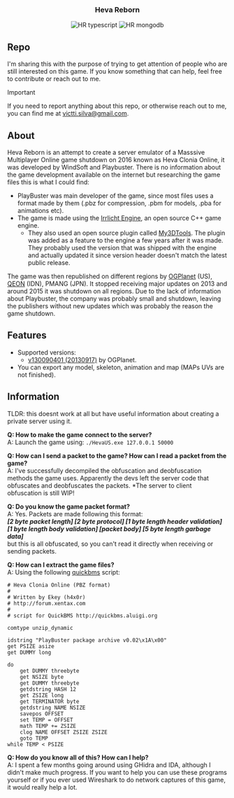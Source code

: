 <h3 align="center">Heva Reborn</h3>

<div align="center">

![HR typescript](https://img.shields.io/badge/TypeScript-007ACC?style=for-the-badge&logo=typescript&logoColor=white)
![HR mongodb](https://img.shields.io/badge/MongoDB-4EA94B?style=for-the-badge&logo=mongodb&logoColor=white)

</div>

## Repo <a name = "information"></a>

I'm sharing this with the purpose of trying to get attention of people who are still interested on this game. If you know something that can help, feel free to contribute or reach out to me.

> [!IMPORTANT]
> If you need to report anything about this repo, or otherwise reach out to me, you can find me at victti.silva@gmail.com.

## About <a name = "about"></a>

Heva Reborn is an attempt to create a server emulator of a Masssive Multiplayer Online game shutdown on 2016 known as Heva Clonia Online, it was developed by WindSoft and Playbuster. There is no information about the game development available on the internet but researching the game files this is what I could find:

- PlayBuster was main developer of the game, since most files uses a format made by them (.pbz for compression, .pbm for models, .pba for animations etc).
- The game is made using the [Irrlicht Engine](https://irrlicht.sourceforge.io/), an open source C++ game engine.
   - They also used an open source plugin called [My3DTools](https://web.archive.org/web/20090426043101/http://my3dproject.nm.ru/). The plugin was added as a feature to the engine a few years after it was made. They probably used the version that was shipped with the engine and actually updated it since version header doesn't match the latest public release.

The game was then republished on different regions by [OGPlanet](https://en.wikipedia.org/wiki/OGPlanet) (US), [QEON](https://www.qeon.com) (IDN), PMANG (JPN). It stopped receiving major updates on 2013 and around 2015 it was shutdown on all regions. Due to the lack of information about Playbuster, the company was probably small and shutdown, leaving the publishers without new updates which was probably the reason the game shutdown.

## Features <a name = "features"></a>

 - Supported versions:
    - [v130090401 (20130917)](https://download.cnet.com/heva-clonia-online/3000-7536_4-76035852.html) by OGPlanet.
 - You can export any model, skeleton, animation and map (MAPs UVs are not finished).

## Information

TLDR: this doesnt work at all but have useful information about creating a private server using it.

**Q: How to make the game connect to the server?**<br>
A: Launch the game using: `./HevaUS.exe 127.0.0.1 50000`

**Q: How can I send a packet to the game? How can I read a packet from the game?**<br>
A: I've successfully decompiled the obfuscation and deobfuscation methods the game uses. Apparently the devs left the server code that obfuscates and deobfuscates the packets. *The server to client obfuscation is still WIP!

**Q: Do you know the game packet format?**<br>
A: Yes. Packets are made following this format: <br>
***[2 byte packet length] [2 byte protocol] [1 byte length header validation] [1 byte length body validation] [packet body] [5 byte length garbage data]*** <br>
but this is all obfuscated, so you can't read it directly when receiving or sending packets.

**Q: How can I extract the game files?**<br>
A: Using the following [quickbms](https://github.com/LittleBigBug/QuickBMS) script:
```
# Heva Clonia Online (PBZ format)
# 
# Written by Ekey (h4x0r)
# http://forum.xentax.com
# 
# script for QuickBMS http://quickbms.aluigi.org

comtype unzip_dynamic

idstring "PlayBuster package archive v0.02\x1A\x00"
get PSIZE asize
get DUMMY long

do
    get DUMMY threebyte
    get NSIZE byte
    get DUMMY threebyte
    getdstring HASH 12
    get ZSIZE long
    get TERMINATOR byte
    getdstring NAME NSIZE
    savepos OFFSET
    set TEMP = OFFSET
    math TEMP += ZSIZE
    clog NAME OFFSET ZSIZE ZSIZE
    goto TEMP
while TEMP < PSIZE
```

**Q: How do you know all of this? How can I help?**<br>
A: I spent a few months going around using GHidra and IDA, although I didn't make much progress. If you want to help you can use these programs yourself or if you ever used Wireshark to do network captures of this game, it would really help a lot.